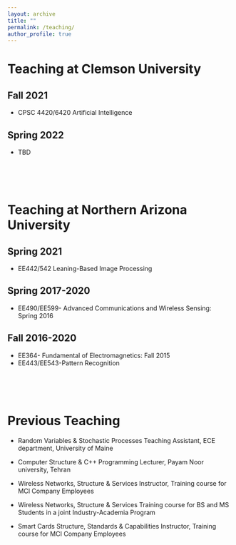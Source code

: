 ```yaml
---
layout: archive
title: ""
permalink: /teaching/
author_profile: true
---
```




# Teaching at Clemson University
## Fall 2021
* CPSC 4420/6420  Artificial Intelligence

## Spring 2022
* TBD


<br>
<br>
<br>


# Teaching at Northern Arizona University
## Spring 2021
* EE442/542 Leaning-Based Image Processing

## Spring 2017-2020
* EE490/EE599- Advanced Communications and Wireless Sensing: Spring 2016  

## Fall 2016-2020
* EE364- Fundamental of Electromagnetics: Fall 2015
* EE443/EE543-Pattern Recognition


<br>
<br>
<br>


# Previous Teaching 
* Random Variables & Stochastic Processes
Teaching Assistant, ECE department, University of Maine

* Computer Structure & C++ Programming
Lecturer, Payam Noor university, Tehran

* Wireless Networks, Structure & Services
Instructor, Training course for MCI Company Employees 

* Wireless Networks, Structure & Services
Training course for BS and MS Students in a joint Industry-Academia Program

* Smart Cards Structure, Standards & Capabilities
Instructor, Training course for MCI Company Employees

























<!-- {% include base_path %}

{% for post in site.teaching reversed %}
  {% include archive-single.html %}
{% endfor %} -->

